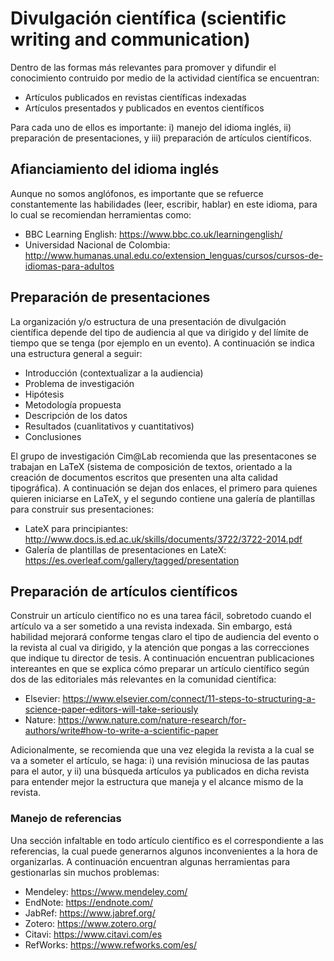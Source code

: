 # Divulgación científica (scientific writing and communication)

Dentro de las formas más relevantes para promover y difundir el conocimiento contruido por medio de la actividad científica se encuentran:

* Artículos publicados en revistas científicas indexadas
* Artículos presentados y publicados en eventos científicos

Para cada uno de ellos es importante: i) manejo del idioma inglés, ii) preparación de presentaciones, y iii) preparación de artículos científicos.

## Afianciamiento del idioma inglés

Aunque no somos anglófonos, es importante que se refuerce constantemente las habilidades (leer, escribir, hablar) en este idioma, para lo cual se recomiendan herramientas como:

* BBC Learning English: https://www.bbc.co.uk/learningenglish/
* Universidad Nacional de Colombia: http://www.humanas.unal.edu.co/extension_lenguas/cursos/cursos-de-idiomas-para-adultos

## Preparación de presentaciones

La organización y/o estructura de una presentación de divulgación científica depende del tipo de audiencia al que va dirigido y del límite de tiempo que se tenga (por ejemplo en un evento). A continuación se indica una estructura general a seguir: 

* Introducción (contextualizar a la audiencia)
* Problema de investigación
* Hipótesis
* Metodología propuesta
* Descripción de los datos
* Resultados (cuanlitativos y cuantitativos)
* Conclusiones

El grupo de investigación Cim@Lab recomienda que las presentacones se trabajan en LaTeX (sistema de composición de textos, orientado a la creación de documentos escritos que presenten una alta calidad tipográfica). A continuación se dejan dos enlaces, el primero para quienes quieren iniciarse en LaTeX, y el segundo contiene una galería de plantillas para construir sus presentaciones:

* LateX para principiantes: http://www.docs.is.ed.ac.uk/skills/documents/3722/3722-2014.pdf
* Galería de plantillas de presentaciones en LateX: https://es.overleaf.com/gallery/tagged/presentation

## Preparación de artículos científicos

Construir un artículo científico no es una tarea fácil, sobretodo cuando el artículo va a ser sometido a una revista indexada. Sin embargo, está habilidad mejorará conforme tengas claro el tipo de audiencia del evento o la revista al cual va dirigido, y la atención que pongas a las correcciones que indique tu director de tesis. A continuación encuentran publicaciones intereantes en que se explica cómo preparar un artículo científico según dos de las editoriales más relevantes en la comunidad científica:

* Elsevier: https://www.elsevier.com/connect/11-steps-to-structuring-a-science-paper-editors-will-take-seriously
* Nature: https://www.nature.com/nature-research/for-authors/write#how-to-write-a-scientific-paper

Adicionalmente, se recomienda que una vez elegida la revista a la cual se va a someter el artículo, se haga: i) una revisión minuciosa de las pautas para el autor, y ii) una búsqueda artículos ya publicados en dicha revista para entender mejor la estructura que maneja y el alcance mismo de la revista.

### Manejo de referencias

Una sección infaltable en todo artículo científico es el correspondiente a las referencias, la cual puede generarnos algunos inconvenientes a la hora de organizarlas. A continuación encuentran algunas herramientas para gestionarlas sin muchos problemas:

* Mendeley: https://www.mendeley.com/
* EndNote: https://endnote.com/
* JabRef: https://www.jabref.org/
* Zotero: https://www.zotero.org/
* Citavi: https://www.citavi.com/es
* RefWorks: https://www.refworks.com/es/
